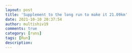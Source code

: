 ```yaml
---
layout: post
title: 'Supplement to the long run to make it 21.09km'
date: 2021-10-10 20:37:54
author: multishiv19
comments: true
category: [runs]
tags: [Run]
description: 
---
```


<div width='100%' class='strava-embed-placeholder' data-embed-type='activity' data-embed-id='6090542018'></div>
<script src='https://strava-embeds.com/embed.js'></script>
